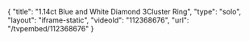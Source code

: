 {
    "title": "1.14ct Blue and White Diamond 3Cluster Ring",
    "type": "solo",
    "layout": "iframe-static",
    "videoId": "112368676",
    "url": "\/tvpembed\/112368676"
}